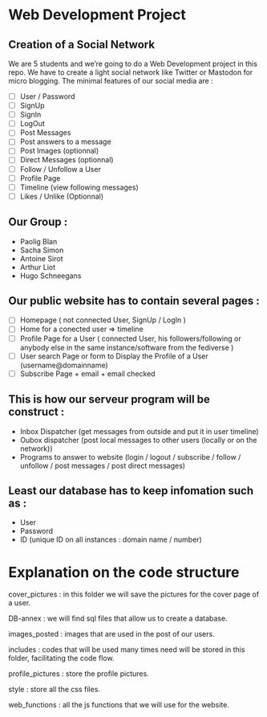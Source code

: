 # Web Development Project 

## Creation of a Social Network 

We are 5 students and we’re going to do a Web Development project in this repo. We have to create a light social network like Twitter or Mastodon for micro blogging. The minimal features of our social media are : 

- [ ] User / Password
- [ ] SignUp
- [ ] SignIn
- [ ] LogOut
- [ ] Post Messages
- [ ] Post answers to a message
- [ ] Post Images (optionnal)
- [ ] Direct Messages (optionnal)
- [ ] Follow / Unfollow a User
- [ ] Profile Page
- [ ] Timeline (view following messages)
- [ ] Likes / Unlike (Optionnal)

## Our Group :

- Paolig Blan
- Sacha Simon
- Antoine Sirot
- Arthur Liot
- Hugo Schneegans

## Our public website has to contain several pages :

- [ ] Homepage ( not connected User, SignUp / LogIn )
- [ ] Home for a conected user ⇒ timeline
- [ ] Profile Page for a User ( connected User, his followers/following or anybody else in the same instance/software from the fediverse )
- [ ] User search Page or form to Display the Profile of a User (username@domainname)
- [ ] Subscribe Page + email + email checked

## This is how our serveur program will be construct :

- Inbox Dispatcher (get messages from outside and put it in user timeline)
- Oubox dispatcher (post local messages to other users (locally or on the network))
- Programs to answer to website (login / logout / subscribe / follow / unfollow / post messages / post direct messages)

## Least our database has to keep infomation such as :

- User
- Password
- ID (unique ID on all instances : domain name / number)


# Explanation on the code structure

cover_pictures : in this folder we will save the pictures for the cover page of a user.

DB-annex : we will find sql files that allow us to create a database.

images_posted : images that are used in the post of our users.

includes : codes that will be used many times need will be stored in this folder, facilitating the code flow.

profile_pictures : store the profile pictures.

style : store all the css files.

web_functions : all the js functions that we will use for the website.

